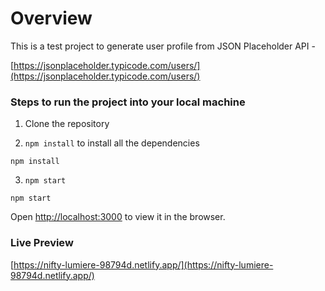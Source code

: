# Overview

This is a test project to generate user profile from JSON Placeholder API -

[https://jsonplaceholder.typicode.com/users/](https://jsonplaceholder.typicode.com/users/)

### Steps to run the project into your local machine

1. Clone the repository

2. `npm install` to install all the dependencies

```
npm install
```

3. `npm start`

```
npm start
```

Open [http://localhost:3000](http://localhost:3000) to view it in the browser.

### Live Preview

[https://nifty-lumiere-98794d.netlify.app/](https://nifty-lumiere-98794d.netlify.app/)
